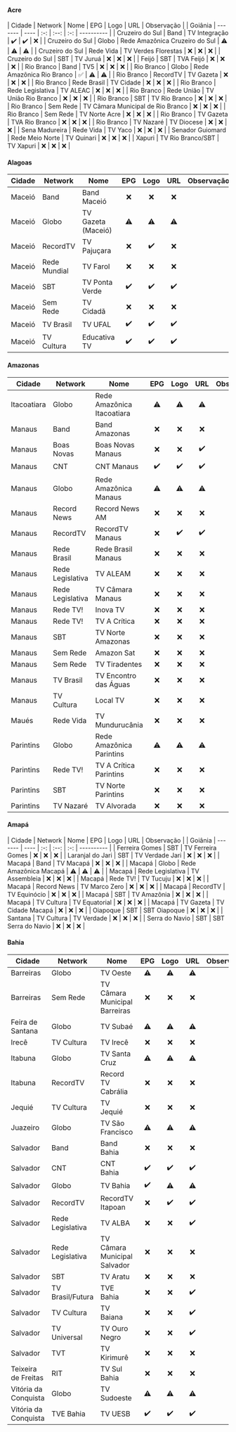 #### Acre

| Cidade | Network | Nome | EPG | Logo | URL | Observação |
| Goiânia | ------- | ---- | :-: | :--: | :-: | ---------- |
| Cruzeiro do Sul | Band | TV Integração | ✔️ | ✔️ | ❌ |
| Cruzeiro do Sul | Globo | Rede Amazônica Cruzeiro do Sul | ⚠️ | ⚠️ | ⚠️ |
| Cruzeiro do Sul | Rede Vida | TV Verdes Florestas | ❌ | ❌ | ❌ |
| Cruzeiro do Sul | SBT | TV Juruá | ❌ | ❌ | ❌ |
| Feijó | SBT | TVA Feijó | ❌ | ❌ | ❌ |
| Rio Branco | Band | TV5 | ❌ | ❌ | ❌ |
| Rio Branco | Globo | Rede Amazônica Rio Branco | ✅️ | ⚠️ | ⚠️ |
| Rio Branco | RecordTV | TV Gazeta | ❌ | ❌ | ❌ |
| Rio Branco | Rede Brasil | TV Cidade | ❌ | ❌ | ❌ |
| Rio Branco | Rede Legislativa | TV ALEAC | ❌ | ❌ | ❌ |
| Rio Branco | Rede União | TV União Rio Branco | ❌ | ❌ | ❌ |
| Rio Branco | SBT | TV Rio Branco | ❌ | ❌ | ❌ |
| Rio Branco | Sem Rede | TV Câmara Municipal de Rio Branco | ❌ | ❌ | ❌ |
| Rio Branco | Sem Rede | TV Norte Acre | ❌ | ❌ | ❌ |
| Rio Branco | TV Gazeta | TVA Rio Branco | ❌ | ❌ | ❌ |
| Rio Branco | TV Nazaré | TV Diocese | ❌ | ❌ | ❌ |
| Sena Madureira | Rede Vida | TV Yaco | ❌ | ❌ | ❌ |
| Senador Guiomard | Rede Meio Norte | TV Quinari | ❌ | ❌ | ❌ |
| Xapuri | TV Rio Branco/SBT | TV Xapuri | ❌ | ❌ | ❌ |

#### Alagoas

| Cidade | Network | Nome | EPG | Logo | URL | Observação |
| ------ | ------- | ---- | :-: | :--: | :-: | ---------- |
| Maceió | Band | Band Maceió | ❌ | ❌ | ❌ |
| Maceió | Globo | TV Gazeta (Maceió) | ⚠️ | ⚠️ | ⚠️ |
| Maceió | RecordTV | TV Pajuçara | ❌ | ✔️ | ❌ |
| Maceió | Rede Mundial | TV Farol | ❌ | ❌ | ❌ |
| Maceió | SBT | TV Ponta Verde | ✔️ | ✔️ | ✔️ |
| Maceió | Sem Rede | TV Cidadã | ❌ | ❌ | ❌ |
| Maceió | TV Brasil | TV UFAL | ✔️ | ✔️ | ✔️ |
| Maceió | TV Cultura | Educativa TV | ✔️ | ✔️ | ✔️ |

#### Amazonas

| Cidade | Network | Nome | EPG | Logo | URL | Observação |
| ------ | ------- | ---- | :-: | :--: | :-: | ---------- |
| Itacoatiara | Globo | Rede Amazônica Itacoatiara | ⚠️ | ⚠️ | ⚠️ |
| Manaus | Band | Band Amazonas | ❌ | ❌ | ❌ |
| Manaus | Boas Novas | Boas Novas Manaus | ❌ | ❌ | ✔️ |
| Manaus | CNT | CNT Manaus | ✔️ | ✔️ | ✔️ |
| Manaus | Globo | Rede Amazônica Manaus | ⚠️ | ⚠️ | ⚠️ |
| Manaus | Record News | Record News AM | ❌ | ❌ | ❌ |
| Manaus | RecordTV | RecordTV Manaus | ❌ | ✔️ | ✔️ |
| Manaus | Rede Brasil | Rede Brasil Manaus | ❌ | ❌ | ❌ |
| Manaus | Rede Legislativa | TV ALEAM | ❌ | ❌ | ❌ |
| Manaus | Rede Legislativa | TV Câmara Manaus | ❌ | ❌ | ❌ |
| Manaus | Rede TV! | Inova TV | ❌ | ❌ | ❌ |
| Manaus | Rede TV! | TV A Crítica | ❌ | ❌ | ❌ |
| Manaus | SBT | TV Norte Amazonas | ❌ | ❌ | ❌ |
| Manaus | Sem Rede | Amazon Sat | ❌ | ❌ | ❌ |
| Manaus | Sem Rede | TV Tiradentes | ❌ | ❌ | ❌ |
| Manaus | TV Brasil | TV Encontro das Águas | ❌ | ❌ | ❌ |
| Manaus | TV Cultura | Local TV | ❌ | ❌ | ❌ |
| Maués | Rede Vida | TV Mundurucânia | ❌ | ❌ | ❌ |
| Parintins | Globo | Rede Amazônica Parintins | ⚠️ | ⚠️ | ⚠️ |
| Parintins | Rede TV! | TV A Crí­tica Parintins | ❌ | ❌ | ❌ |
| Parintins | SBT | TV Norte Parintins | ❌ | ❌ | ❌ |
| Parintins | TV Nazaré | TV Alvorada | ❌ | ❌ | ❌ |

#### Amapá

| Cidade | Network | Nome | EPG | Logo | URL | Observação |
| Goiânia | ------- | ---- | :-: | :--: | :-: | ---------- |
| Ferreira Gomes | SBT | TV Ferreira Gomes | ❌ | ❌ | ❌ |
| Laranjal do Jari | SBT | TV Verdade Jari | ❌ | ❌ | ❌ |
| Macapá | Band | TV Macapá | ❌ | ❌ | ❌ |
| Macapá | Globo | Rede Amazônica Macapá | ⚠️ | ⚠️ | ⚠️ |
| Macapá | Rede Legislativa | TV Assembleia | ❌ | ❌ | ❌ | 
| Macapá | Rede TV! | TV Tucuju | ❌ | ❌ | ❌ |
| Macapá | Record News | TV Marco Zero | ❌ | ❌ | ❌ |
| Macapá | RecordTV | TV Equinócio | ❌ | ❌ | ❌ |
| Macapá | SBT | TV Amazônia | ❌ | ❌ | ❌ |
| Macapá | TV Cultura | TV Equatorial | ❌ | ❌ | ❌ |
| Macapá | TV Gazeta | TV Cidade Macapá | ❌ | ❌ | ❌ |
| Oiapoque | SBT | SBT Oiapoque | ❌ | ❌ | ❌ |
| Santana | TV Cultura | TV Verdade | ❌ | ❌ | ❌ |
| Serra do Navio | SBT | SBT Serra do Navio | ❌ | ❌ | ❌ |

#### Bahia

| Cidade | Network | Nome | EPG | Logo | URL | Observação |
| ------ | ------- | ---- | :-: | :--: | :-: | ---------- |
| Barreiras | Globo | TV Oeste | ⚠️ | ⚠️ | ⚠️ |
| Barreiras | Sem Rede | TV Câmara Municipal Barreiras| ❌ | ❌ | ❌ |
| Feira de Santana | Globo | TV Subaé | ⚠️ | ⚠️ | ⚠️ |
| Irecê | TV Cultura | TV Irecê | ❌ | ❌ | ❌ |
| Itabuna | Globo | TV Santa Cruz | ⚠️ | ⚠️ | ⚠️ |
| Itabuna| RecordTV | Record TV Cabrália | ❌ | ❌ | ❌ |
| Jequié | TV Cultura | TV Jequié | ❌ | ❌ | ❌ |
| Juazeiro | Globo | TV São Francisco | ⚠️ | ⚠️ | ⚠️ |
| Salvador | Band | Band Bahia | ❌ | ❌ | ❌ |
| Salvador | CNT | CNT Bahia | ✔️ | ✔️ | ✔️ |
| Salvador | Globo | TV Bahia | ✔️| ⚠️ | ⚠️ |
| Salvador | RecordTV | RecordTV Itapoan | ❌ | ✔️ | ✔️ |
| Salvador | Rede Legislativa | TV ALBA | ❌ | ❌ | ✔️ |
| Salvador | Rede Legislativa | TV Câmara Municipal Salvador | ❌ | ❌ | ❌ |
| Salvador | SBT | TV Aratu | ❌ | ❌ | ❌ |
| Salvador | TV Brasil/Futura | TVE Bahia | ❌ | ❌ | ✔️ |
| Salvador | TV Cultura | TV Baiana | ❌ | ❌ | ✔️ |
| Salvador | TV Universal | TV Ouro Negro | ❌ | ❌ | ✔️ |
| Salvador | TVT | TV Kirimurê | ❌ | ❌ | ❌ |
| Teixeira de Freitas | RIT | TV Sul Bahia | ❌ | ❌ | ❌ |
| Vitória da Conquista | Globo | TV Sudoeste | ⚠️ | ⚠️ | ⚠️ |
| Vitória da Conquista | TVE Bahia | TV UESB | ✔️ | ✔️ | ✔️ |
